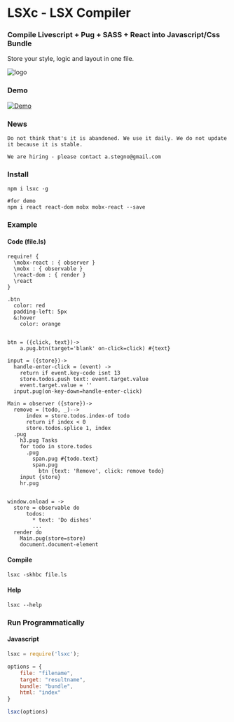 # LSXc - LSX Compiler
### Compile Livescript + Pug + SASS + React into Javascript/Css Bundle



Store your style, logic and layout in one file. 

![logo](http://res.cloudinary.com/nixar-work/image/upload/v1516572404/lsx-logo.jpg)

### Demo 

[![Demo](https://img.youtube.com/vi/Z5NuIIHBsqg/0.jpg)](https://youtu.be/Z5NuIIHBsqg)

### News 

```
Do not think that's it is abandoned. We use it daily. We do not update it because it is stable.
```

```
We are hiring - please contact a.stegno@gmail.com 
```

### Install

```
npm i lsxc -g

#for demo
npm i react react-dom mobx mobx-react --save 
```

### Example 

#### Code (file.ls)

```Livescript
require! {
  \mobx-react : { observer }
  \mobx : { observable }
  \react-dom : { render }
  \react
}

.btn
  color: red
  padding-left: 5px
  &:hover
    color: orange


btn = ({click, text})->
    a.pug.btn(target='blank' on-click=click) #{text} 

input = ({store})->
  handle-enter-click = (event) -> 
    return if event.key-code isnt 13 
    store.todos.push text: event.target.value
    event.target.value = ''
  input.pug(on-key-down=handle-enter-click)  

Main = observer ({store})->
  remove = (todo, _)-->
      index = store.todos.index-of todo
      return if index < 0
      store.todos.splice 1, index
  .pug
    h3.pug Tasks
    for todo in store.todos
      .pug 
        span.pug #{todo.text}
        span.pug
          btn {text: 'Remove', click: remove todo}
    input {store}
    hr.pug 
    

window.onload = ->
  store = observable do
      todos:
        * text: 'Do dishes'
        ...
  render do
    Main.pug(store=store)
    document.document-element
```

#### Compile 

```
lsxc -skhbc file.ls

```

#### Help

```
lsxc --help
```



### Run Programmatically

#### Javascript

```Javascript
lsxc = require('lsxc');

options = {
    file: "filename",
    target: "resultname",
    bundle: "bundle",
    html: "index"
}

lsxc(options)

```
